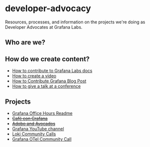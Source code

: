 # developer-advocacy
Resources, processes, and information on the projects we're doing as Developer Advocates at Grafana Labs.

## Who are we?



## How do we create content?

- [How to contribute to Grafana Labs docs](processes/How%20to%20contribute%20to%20Grafana%20Labs%20docs.md)
- [How to create a video](processes/How%20to%20create%20a%20video.md)
- [How to Contribute Grafana Blog Post](processes/How%20to%20Contribute%20Grafana%20Blog%20Post.md)
- [How to give a talk at a conference](processes/How%20to%20give%20a%20talk%20at%20a%20conference.md)

## Projects

- [Grafana Office Hours Readme](projects/Grafana%20Office%20Hours/Grafana%20Office%20Hours%20Readme.md)
- ~~[Café con Grafana](projects/CafeConGrafana/README.md)~~
- ~~[Adobo and Avocados](projects/Adobo%20and%20Avocados/Adobo%20and%20Avocados%20README.md)~~
- [Grafana YouTube channel](Grafana%20YouTube%20channel.md)
- [Loki Community Calls](projects/Loki%20Community%20Calls/Loki%20Community%20Calls.md)
- [Grafana OTel Community Call](projects/Grafana%20OTel%20Community%20Call/Grafana%20OTel%20Community%20Call.md)